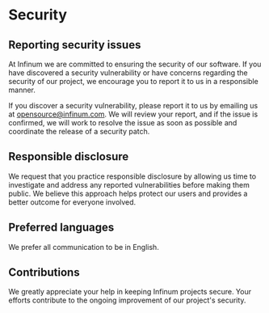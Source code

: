 # Security

## Reporting security issues

At Infinum we are committed to ensuring the security of our software. If you have discovered a security vulnerability or have concerns
regarding the security of our project, we encourage you to report it to us in a responsible manner.

If you discover a security vulnerability, please report it to us by emailing us at opensource@infinum.com. We will review your report, and
if the issue is confirmed, we will work to resolve the issue as soon as possible and coordinate the release of a security patch.

## Responsible disclosure

We request that you practice responsible disclosure by allowing us time to investigate and address any reported vulnerabilities before
making them public. We believe this approach helps protect our users and provides a better outcome for everyone involved.

## Preferred languages

We prefer all communication to be in English.

## Contributions

We greatly appreciate your help in keeping Infinum projects secure. Your efforts contribute to the ongoing improvement of our project's
security.
